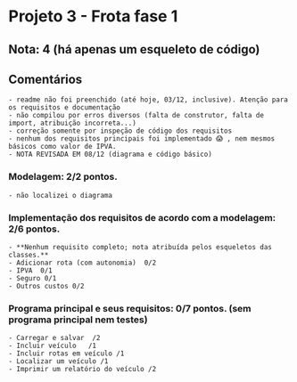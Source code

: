 # Projeto 3 - Frota fase 1

## Nota: 4 (há apenas um esqueleto de código)

## Comentários
	- readme não foi preenchido (até hoje, 03/12, inclusive). Atenção para os requisitos e documentação
	- não compilou por erros diversos (falta de construtor, falta de import, atribuição incorreta...)
	- correção somente por inspeção de código dos requisitos
	- nenhum dos requisitos principais foi implementado 😱 , nem mesmos básicos como valor de IPVA. 
	- NOTA REVISADA EM 08/12 (diagrama e código básico)
	
### Modelagem: 2/2 pontos. 
	- não localizei o diagrama
	
### Implementação dos requisitos de acordo com a modelagem: 2/6 pontos.
	- **Nenhum requisito completo; nota atribuída pelos esqueletos das classes.**
	- Adicionar rota (com autonomia)  0/2 
	- IPVA  0/1
	- Seguro 0/1
	- Outros custos 0/2
	

### Programa principal e seus requisitos: 0/7 pontos. (**sem programa principal nem testes**)
	- Carregar e salvar  /2
	- Incluir veículo 	/1
	- Incluir rotas em veículo /1 
	- Localizar um veículo /1
	- Imprimir um relatório do veículo /2 

